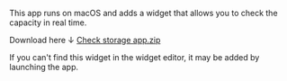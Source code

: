 This app runs on macOS and adds a widget that allows you to check the capacity in real time.

Download here ↓ 
[Check storage app.zip](https://github.com/user-attachments/files/16921990/Check.storage.app.zip)

If you can't find this widget in the widget editor, it may be added by launching the app.
